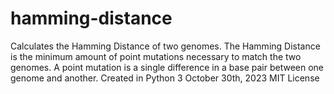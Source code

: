 # hamming-distance
Calculates the Hamming Distance of two genomes. The Hamming Distance is the minimum amount of point mutations necessary to match the two genomes. A point mutation is a single difference in a base 
pair between one genome and another. 
Created in Python 3
October 30th, 2023
MIT License
